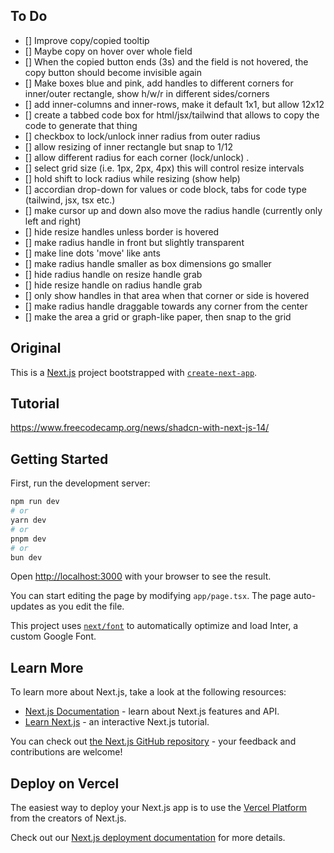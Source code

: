 ## To Do

- [] Improve copy/copied tooltip
- [] Maybe copy on hover over whole field
- [] When the copied button ends (3s) and the field is not hovered, the copy button should become invisible again
- [] Make boxes blue and pink, add handles to different corners for inner/outer rectangle, show h/w/r in different sides/corners
- [] add inner-columns and inner-rows, make it default 1x1, but allow 12x12
- [] create a tabbed code box for html/jsx/tailwind that allows to copy the code to generate that thing
- [] checkbox to lock/unlock inner radius from outer radius
- [] allow resizing of inner rectangle but snap to 1/12
- [] allow different radius for each corner (lock/unlock)
  .
- [] select grid size (i.e. 1px, 2px, 4px) this will control resize intervals
- [] hold shift to lock radius while resizing (show help)
- [] accordian drop-down for values or code block, tabs for code type (tailwind, jsx, tsx etc.)
- [] make cursor up and down also move the radius handle (currently only left and right)
- [] hide resize handles unless border is hovered
- [] make radius handle in front but slightly transparent
- [] make line dots 'move' like ants
- [] make radius handle smaller as box dimensions go smaller
- [] hide radius handle on resize handle grab
- [] hide resize handle on radius handle grab
- [] only show handles in that area when that corner or side is hovered
- [] make radius handle draggable towards any corner from the center
- [] make the area a grid or graph-like paper, then snap to the grid

## Original

This is a [Next.js](https://nextjs.org/) project bootstrapped with [`create-next-app`](https://github.com/vercel/next.js/tree/canary/packages/create-next-app).

## Tutorial

https://www.freecodecamp.org/news/shadcn-with-next-js-14/

## Getting Started

First, run the development server:

```bash
npm run dev
# or
yarn dev
# or
pnpm dev
# or
bun dev
```

Open [http://localhost:3000](http://localhost:3000) with your browser to see the result.

You can start editing the page by modifying `app/page.tsx`. The page auto-updates as you edit the file.

This project uses [`next/font`](https://nextjs.org/docs/basic-features/font-optimization) to automatically optimize and load Inter, a custom Google Font.

## Learn More

To learn more about Next.js, take a look at the following resources:

- [Next.js Documentation](https://nextjs.org/docs) - learn about Next.js features and API.
- [Learn Next.js](https://nextjs.org/learn) - an interactive Next.js tutorial.

You can check out [the Next.js GitHub repository](https://github.com/vercel/next.js/) - your feedback and contributions are welcome!

## Deploy on Vercel

The easiest way to deploy your Next.js app is to use the [Vercel Platform](https://vercel.com/new?utm_medium=default-template&filter=next.js&utm_source=create-next-app&utm_campaign=create-next-app-readme) from the creators of Next.js.

Check out our [Next.js deployment documentation](https://nextjs.org/docs/deployment) for more details.
